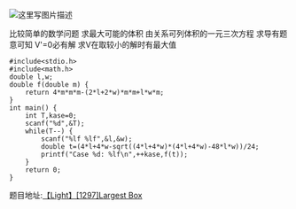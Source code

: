 ![这里写图片描述](http://img.blog.csdn.net/20160605020336403)

比较简单的数学问题
求最大可能的体积
由关系可列体积的一元三次方程
求导有题意可知
V'=0必有解
求V在取较小的解时有最大值

```
#include<stdio.h>
#include<math.h>
double l,w;
double f(double m) {
	return 4*m*m*m-(2*l+2*w)*m*m+l*w*m;
}
int main() {
	int T,kase=0;
	scanf("%d",&T);
	while(T--) {
		scanf("%lf %lf",&l,&w);
		double t=(4*l+4*w-sqrt((4*l+4*w)*(4*l+4*w)-48*l*w))/24;
		printf("Case %d: %lf\n",++kase,f(t));
	}
	return 0;
}

```

题目地址:[【Light】[1297]Largest Box](http://lightoj.com/volume_showproblem.php?problem=1297)